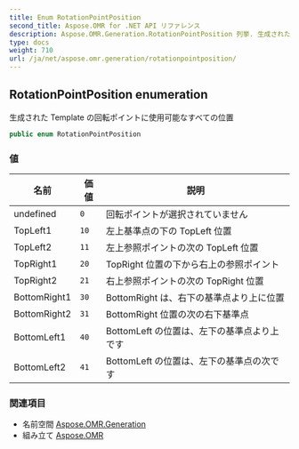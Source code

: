 ```yaml
---
title: Enum RotationPointPosition
second_title: Aspose.OMR for .NET API リファレンス
description: Aspose.OMR.Generation.RotationPointPosition 列挙. 生成された Template の回転ポイントに使用可能なすべての位置
type: docs
weight: 710
url: /ja/net/aspose.omr.generation/rotationpointposition/
---
```

## RotationPointPosition enumeration

生成された Template の回転ポイントに使用可能なすべての位置

```csharp
public enum RotationPointPosition
```

### 値

| 名前 | 価値 | 説明 |
| --- | --- | --- |
| undefined | `0` | 回転ポイントが選択されていません |
| TopLeft1 | `10` | 左上基準点の下の TopLeft 位置 |
| TopLeft2 | `11` | 左上参照ポイントの次の TopLeft 位置 |
| TopRight1 | `20` | TopRight 位置の下から右上の参照ポイント |
| TopRight2 | `21` | 右上参照ポイントの次の TopRight 位置 |
| BottomRight1 | `30` | BottomRight は、右下の基準点より上に位置 |
| BottomRight2 | `31` | BottomRight 位置の次の右下基準点 |
| BottomLeft1 | `40` | BottomLeft の位置は、左下の基準点より上です |
| BottomLeft2 | `41` | BottomLeft の位置は、左下の基準点の次です |

### 関連項目

* 名前空間 [Aspose.OMR.Generation](../../aspose.omr.generation/)
* 組み立て [Aspose.OMR](../../)


